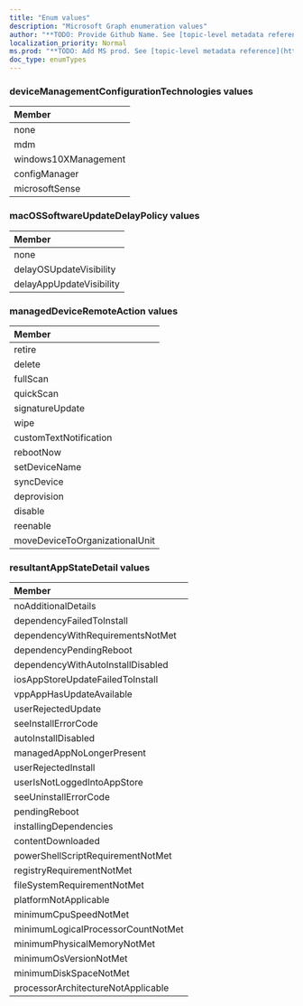 ```yaml
---
title: "Enum values"
description: "Microsoft Graph enumeration values"
author: "**TODO: Provide Github Name. See [topic-level metadata reference](https://msgo.azurewebsites.net/add/document/guidelines/metadata.html#topic-level-metadata)**"
localization_priority: Normal
ms.prod: "**TODO: Add MS prod. See [topic-level metadata reference](https://msgo.azurewebsites.net/add/document/guidelines/metadata.html#topic-level-metadata)**"
doc_type: enumTypes
---
```


### deviceManagementConfigurationTechnologies values 



|Member|
|:---|
|none|
|mdm|
|windows10XManagement|
|configManager|
|microsoftSense|

### macOSSoftwareUpdateDelayPolicy values 



|Member|
|:---|
|none|
|delayOSUpdateVisibility|
|delayAppUpdateVisibility|

### managedDeviceRemoteAction values 



|Member|
|:---|
|retire|
|delete|
|fullScan|
|quickScan|
|signatureUpdate|
|wipe|
|customTextNotification|
|rebootNow|
|setDeviceName|
|syncDevice|
|deprovision|
|disable|
|reenable|
|moveDeviceToOrganizationalUnit|

### resultantAppStateDetail values 



|Member|
|:---|
|noAdditionalDetails|
|dependencyFailedToInstall|
|dependencyWithRequirementsNotMet|
|dependencyPendingReboot|
|dependencyWithAutoInstallDisabled|
|iosAppStoreUpdateFailedToInstall|
|vppAppHasUpdateAvailable|
|userRejectedUpdate|
|seeInstallErrorCode|
|autoInstallDisabled|
|managedAppNoLongerPresent|
|userRejectedInstall|
|userIsNotLoggedIntoAppStore|
|seeUninstallErrorCode|
|pendingReboot|
|installingDependencies|
|contentDownloaded|
|powerShellScriptRequirementNotMet|
|registryRequirementNotMet|
|fileSystemRequirementNotMet|
|platformNotApplicable|
|minimumCpuSpeedNotMet|
|minimumLogicalProcessorCountNotMet|
|minimumPhysicalMemoryNotMet|
|minimumOsVersionNotMet|
|minimumDiskSpaceNotMet|
|processorArchitectureNotApplicable|

